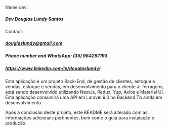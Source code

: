 
Name dev: 
##### Dev Douglas Lundy Santos

Contact:
##### douglaslundy@gmail.com
##### Phone number and WhatsApp: (35) 984297193
##### https://www.linkedin.com/in/douglaslundy/

Esta aplicação é um projeto Back-End, de gestão de clientes, estoque e vendas, 
estoque e vendas, em desenvolvimento para o cliente Jr ferragens, 
está sendo desenvolvido utilizando NextJs, Redux, Yup, Axios e Material UI.
Esta aplicação consumirá uma API em Laravel 9.0 no Backend Tb ainda em desenvolvimento.

Após a conclusão deste projeto, este README será alterado com as informações adicionais pertinentes,
bem como o guia para instalação e produção. 
